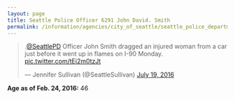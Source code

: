 ```yaml
---
layout: page
title: Seattle Police Officer 6291 John David. Smith
permalink: /information/agencies/city_of_seattle/seattle_police_department/copbook/6291/
---
```


<blockquote class="twitter-tweet" data-lang="en"><p lang="en" dir="ltr">.<a href="https://twitter.com/SeattlePD">@SeattlePD</a> Officer John Smith dragged an injured woman from a car just before it went up in flames on I-90 Monday. <a href="https://t.co/tEj2m0tzJt">pic.twitter.com/tEj2m0tzJt</a></p>&mdash; Jennifer Sullivan (@SeattleSullivan) <a href="https://twitter.com/SeattleSullivan/status/755501155820507136">July 19, 2016</a></blockquote>
<script async src="//platform.twitter.com/widgets.js" charset="utf-8"></script>

**Age as of Feb. 24, 2016:** 46
